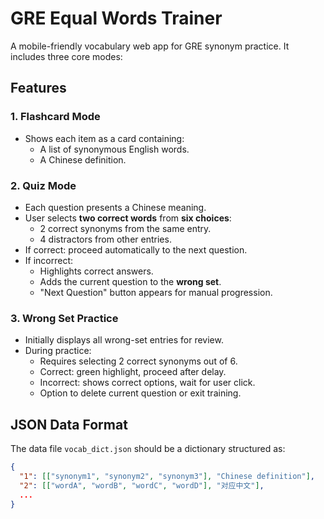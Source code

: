 # GRE Equal Words Trainer

A mobile-friendly vocabulary web app for GRE synonym practice. It includes three core modes:

## Features

### 1. Flashcard Mode
- Shows each item as a card containing:
  - A list of synonymous English words.
  - A Chinese definition.

### 2. Quiz Mode
- Each question presents a Chinese meaning.
- User selects **two correct words** from **six choices**:
  - 2 correct synonyms from the same entry.
  - 4 distractors from other entries.
- If correct: proceed automatically to the next question.
- If incorrect:
  - Highlights correct answers.
  - Adds the current question to the **wrong set**.
  - "Next Question" button appears for manual progression.

### 3. Wrong Set Practice
- Initially displays all wrong-set entries for review.
- During practice:
  - Requires selecting 2 correct synonyms out of 6.
  - Correct: green highlight, proceed after delay.
  - Incorrect: shows correct options, wait for user click.
  - Option to delete current question or exit training.

## JSON Data Format

The data file `vocab_dict.json` should be a dictionary structured as:

```json
{
  "1": [["synonym1", "synonym2", "synonym3"], "Chinese definition"],
  "2": [["wordA", "wordB", "wordC", "wordD"], "对应中文"],
  ...
}

